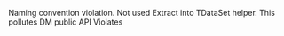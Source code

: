 Naming convention violation. Not used
Extract into TDataSet helper. This pollutes DM public API
Violates